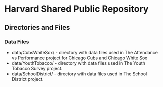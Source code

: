 # Harvard Shared Public Repository
## Directories and Files
### Data Files
* data/CubsWhiteSox/ - directory with data files used in The Attendance vs Performance project for Chicago Cubs and Chicago White Sox
* data/YouthTobacco/ - directory with data files used in The Youth Tobacco Survey project.
* data/SchoolDistrict/ - directory with data files used in The School District project.
